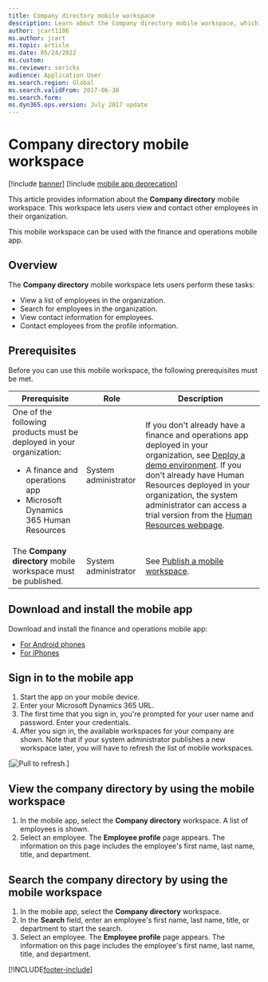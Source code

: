 ```yaml
---
title: Company directory mobile workspace
description: Learn about the Company directory mobile workspace, which lets users view and contact other employees in their organization.
author: jcart1106
ms.author: jcart
ms.topic: article
ms.date: 05/24/2022
ms.custom:
ms.reviewer: sericks
audience: Application User
ms.search.region: Global
ms.search.validFrom: 2017-06-30
ms.search.form:
ms.dyn365.ops.version: July 2017 update 
---
```


# Company directory mobile workspace

[!include [banner](../../../finance/includes/banner.md)]
[!include [mobile app deprecation](../../dev-itpro/includes/mobile-app-deprecation-banner.md)]

This article provides information about the **Company directory** mobile workspace. This workspace lets users view and contact other employees in their organization.

This mobile workspace can be used with the finance and operations mobile app.

## Overview
The **Company directory** mobile workspace lets users perform these tasks:

- View a list of employees in the organization.
- Search for employees in the organization.
- View contact information for employees.
- Contact employees from the profile information.

## Prerequisites
Before you can use this mobile workspace, the following prerequisites must be met.

<table>
<thead>
<tr class="header">
<th>Prerequisite</th>
<th>Role</th>
<th>Description</th>
</tr>
</thead>
<tbody>
<tr class="odd">
<td>One of the following products must be deployed in your organization:
<ul><li>A finance and operations app</li>
<li>Microsoft Dynamics 365 Human Resources</li>
</ul>
</td>
<td>System administrator</td>
<td>If you don&#39;t already have a finance and operations app deployed in your organization, see <a href="../../dev-itpro/deployment/deploy-demo-environment.md">Deploy a demo environment</a>. If you don&#39;t already have Human Resources deployed in your organization, the system administrator can access a trial version from the <a href="https://dynamics.microsoft.com/human-resources/overview/">Human Resources webpage</a>.
</td>
</tr>
<tr class="even">
<td>The <strong>Company directory</strong> mobile workspace must be published.</td>
<td>System administrator</td>
<td>See <a href="../../dev-itpro/mobile-apps/publish-mobile-workspace.md">Publish a mobile workspace</a>.</td>
</tr>
</tbody>
</table>

## Download and install the mobile app
Download and install the finance and operations mobile app:

-   [For Android phones](https://go.microsoft.com/fwlink/?linkid=850662)
-   [For iPhones](https://go.microsoft.com/fwlink/?linkid=850663)

## Sign in to the mobile app
1.  Start the app on your mobile device.
2.  Enter your Microsoft Dynamics 365 URL.
3.  The first time that you sign in, you're prompted for your user name and password. Enter your credentials.
4.  After you sign in, the available workspaces for your company are shown. Note that if your system administrator publishes a new workspace later, you will have to refresh the list of mobile workspaces.

[![Pull to refresh.](../../dev-itpro/mobile-apps/media/pull-to-refresh-list-of-workspaces-183x300.png)]

## View the company directory by using the mobile workspace
1.	In the mobile app, select the **Company directory** workspace. A list of employees is shown.
3.	Select an employee. The **Employee profile** page appears. The information on this page includes the employee's first name, last name, title, and department.

## Search the company directory by using the mobile workspace
1.	In the mobile app, select the **Company directory** workspace.
2.	In the **Search** field, enter an employee's first name, last name, title, or department to start the search.
3.	Select an employee. The **Employee profile** page appears. The information on this page includes the employee's first name, last name, title, and department.


[!INCLUDE[footer-include](../../../includes/footer-banner.md)]

